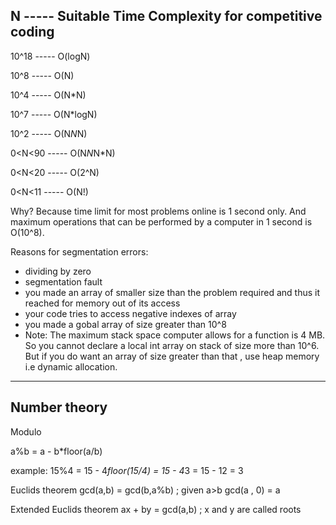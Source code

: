 N ----- Suitable Time Complexity for competitive coding
-------------------------------------------------------
10^18 ----- O(logN)

10^8 ----- O(N)

10^4 ----- O(N*N)

10^7 ----- O(N*logN)

10^2 ----- O(N*N*N)

0<N<90 ----- O(N*N*N*N)

0<N<20 ----- O(2^N)

0<N<11 ----- O(N!)

Why? Because time limit for most problems online is 1 second only. And maximum operations that can be performed by a computer in 1 second is O(10^8).

Reasons for segmentation errors:
* dividing by zero
* segmentation fault
* you made an array of smaller size than the problem required and thus it reached for memory out of its access
* your code tries to access negative indexes of array
* you made a gobal array of size greater than 10^8
* Note: The maximum stack space computer allows for a function is 4 MB. So you cannot declare a local int array on stack of size more than 10^6. But if you do want an array of size greater than that , use heap memory i.e dynamic allocation.

________________________________________________________________________________________________________________________________________________________________________

Number theory
-------------

Modulo

a%b = a - b*floor(a/b)

example:
15%4 = 15 - 4*floor(15/4)
	 = 15 - 4*3
	 = 15 - 12
	 = 3

Euclids theorem
gcd(a,b) = gcd(b,a%b) ; given a>b
gcd(a , 0) = a

Extended Euclids theorem
ax + by = gcd(a,b) ; x and y are called roots
